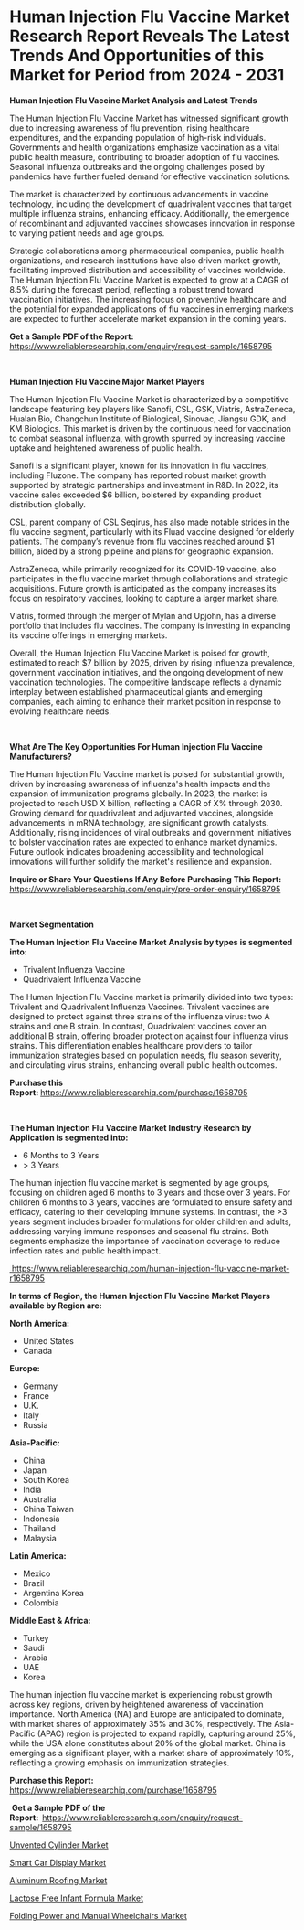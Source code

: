<p><h1>Human Injection Flu Vaccine Market Research Report Reveals The Latest Trends And Opportunities of this Market for Period from 2024 - 2031</h1></p><p><strong>Human Injection Flu Vaccine Market Analysis and Latest Trends</strong></p>
<p><p>The Human Injection Flu Vaccine Market has witnessed significant growth due to increasing awareness of flu prevention, rising healthcare expenditures, and the expanding population of high-risk individuals. Governments and health organizations emphasize vaccination as a vital public health measure, contributing to broader adoption of flu vaccines. Seasonal influenza outbreaks and the ongoing challenges posed by pandemics have further fueled demand for effective vaccination solutions.</p><p>The market is characterized by continuous advancements in vaccine technology, including the development of quadrivalent vaccines that target multiple influenza strains, enhancing efficacy. Additionally, the emergence of recombinant and adjuvanted vaccines showcases innovation in response to varying patient needs and age groups.</p><p>Strategic collaborations among pharmaceutical companies, public health organizations, and research institutions have also driven market growth, facilitating improved distribution and accessibility of vaccines worldwide. The Human Injection Flu Vaccine Market is expected to grow at a CAGR of 8.5% during the forecast period, reflecting a robust trend toward vaccination initiatives. The increasing focus on preventive healthcare and the potential for expanded applications of flu vaccines in emerging markets are expected to further accelerate market expansion in the coming years.</p></p>
<p><strong>Get a Sample PDF of the Report:&nbsp;</strong> <a href="https://www.reliableresearchiq.com/enquiry/request-sample/1658795?utm_campaign=1087&utm_medium=2&utm_source=Github&utm_content=ia&utm_term=28092024&utm_id=human-injection-flu-vaccine">https://www.reliableresearchiq.com/enquiry/request-sample/1658795</a></p>
<p>&nbsp;</p>
<p><strong>Human Injection Flu Vaccine Major Market Players</strong></p>
<p><p>The Human Injection Flu Vaccine Market is characterized by a competitive landscape featuring key players like Sanofi, CSL, GSK, Viatris, AstraZeneca, Hualan Bio, Changchun Institute of Biological, Sinovac, Jiangsu GDK, and KM Biologics. This market is driven by the continuous need for vaccination to combat seasonal influenza, with growth spurred by increasing vaccine uptake and heightened awareness of public health.</p><p>Sanofi is a significant player, known for its innovation in flu vaccines, including Fluzone. The company has reported robust market growth supported by strategic partnerships and investment in R&D. In 2022, its vaccine sales exceeded $6 billion, bolstered by expanding product distribution globally.</p><p>CSL, parent company of CSL Seqirus, has also made notable strides in the flu vaccine segment, particularly with its Fluad vaccine designed for elderly patients. The company’s revenue from flu vaccines reached around $1 billion, aided by a strong pipeline and plans for geographic expansion.</p><p>AstraZeneca, while primarily recognized for its COVID-19 vaccine, also participates in the flu vaccine market through collaborations and strategic acquisitions. Future growth is anticipated as the company increases its focus on respiratory vaccines, looking to capture a larger market share.</p><p>Viatris, formed through the merger of Mylan and Upjohn, has a diverse portfolio that includes flu vaccines. The company is investing in expanding its vaccine offerings in emerging markets.</p><p>Overall, the Human Injection Flu Vaccine Market is poised for growth, estimated to reach $7 billion by 2025, driven by rising influenza prevalence, government vaccination initiatives, and the ongoing development of new vaccination technologies. The competitive landscape reflects a dynamic interplay between established pharmaceutical giants and emerging companies, each aiming to enhance their market position in response to evolving healthcare needs.</p></p>
<p>&nbsp;</p>
<p><strong>What Are The Key Opportunities For Human Injection Flu Vaccine Manufacturers?</strong></p>
<p><p>The Human Injection Flu Vaccine market is poised for substantial growth, driven by increasing awareness of influenza's health impacts and the expansion of immunization programs globally. In 2023, the market is projected to reach USD X billion, reflecting a CAGR of X% through 2030. Growing demand for quadrivalent and adjuvanted vaccines, alongside advancements in mRNA technology, are significant growth catalysts. Additionally, rising incidences of viral outbreaks and government initiatives to bolster vaccination rates are expected to enhance market dynamics. Future outlook indicates broadening accessibility and technological innovations will further solidify the market's resilience and expansion.</p></p>
<p><strong>Inquire or Share Your Questions If Any Before Purchasing This Report:</strong> <a href="https://www.reliableresearchiq.com/enquiry/pre-order-enquiry/1658795?utm_campaign=1087&utm_medium=2&utm_source=Github&utm_content=ia&utm_term=28092024&utm_id=human-injection-flu-vaccine">https://www.reliableresearchiq.com/enquiry/pre-order-enquiry/1658795</a></p>
<p>&nbsp;</p>
<p><strong>Market Segmentation</strong></p>
<p><strong>The Human Injection Flu Vaccine Market Analysis by types is segmented into:</strong></p>
<p><ul><li>Trivalent Influenza Vaccine</li><li>Quadrivalent Influenza Vaccine</li></ul></p>
<p><p>The Human Injection Flu Vaccine market is primarily divided into two types: Trivalent and Quadrivalent Influenza Vaccines. Trivalent vaccines are designed to protect against three strains of the influenza virus: two A strains and one B strain. In contrast, Quadrivalent vaccines cover an additional B strain, offering broader protection against four influenza virus strains. This differentiation enables healthcare providers to tailor immunization strategies based on population needs, flu season severity, and circulating virus strains, enhancing overall public health outcomes.</p></p>
<p><strong>Purchase this Report:&nbsp;</strong><a href="https://www.reliableresearchiq.com/purchase/1658795?utm_campaign=1087&utm_medium=2&utm_source=Github&utm_content=ia&utm_term=28092024&utm_id=human-injection-flu-vaccine">https://www.reliableresearchiq.com/purchase/1658795</a></p>
<p>&nbsp;</p>
<p><strong>The Human Injection Flu Vaccine Market Industry Research by Application is segmented into:</strong></p>
<p><ul><li>6 Months to 3 Years</li><li>> 3 Years</li></ul></p>
<p><p>The human injection flu vaccine market is segmented by age groups, focusing on children aged 6 months to 3 years and those over 3 years. For children 6 months to 3 years, vaccines are formulated to ensure safety and efficacy, catering to their developing immune systems. In contrast, the >3 years segment includes broader formulations for older children and adults, addressing varying immune responses and seasonal flu strains. Both segments emphasize the importance of vaccination coverage to reduce infection rates and public health impact.</p></p>
<p><a href="https://www.reliableresearchiq.com/human-injection-flu-vaccine-market-r1658795?utm_campaign=1087&utm_medium=2&utm_source=Github&utm_content=ia&utm_term=28092024&utm_id=human-injection-flu-vaccine">&nbsp;https://www.reliableresearchiq.com/human-injection-flu-vaccine-market-r1658795</a></p>
<p><strong>In terms of Region, the Human Injection Flu Vaccine Market Players available by Region are:</strong></p>
<p>
    <p> <strong> North America: </strong>
        <ul>
            <li>United States</li>
            <li>Canada</li>
        </ul>
        </p> 
    <p> <strong> Europe: </strong>
        <ul>
            <li>Germany</li>
            <li>France</li>
            <li>U.K.</li>
            <li>Italy</li>
            <li>Russia</li>
        </ul>
        </p> 
    <p> <strong> Asia-Pacific: </strong>
        <ul>
            <li>China</li>
            <li>Japan</li>
            <li>South Korea</li>
            <li>India</li>
            <li>Australia</li>
            <li>China Taiwan</li>
            <li>Indonesia</li>
            <li>Thailand</li>
            <li>Malaysia</li>
        </ul>
        </p> 
    <p> <strong> Latin America: </strong>
        <ul>
            <li>Mexico</li>
            <li>Brazil</li>
            <li>Argentina Korea</li>
            <li>Colombia</li>
        </ul>
        </p> 
    <p> <strong> Middle East & Africa: </strong>
        <ul>
            <li>Turkey</li>
            <li>Saudi</li>
            <li>Arabia</li>
            <li>UAE</li>
            <li>Korea</li>
        </ul>
    </p>
    </p>
<p><p>The human injection flu vaccine market is experiencing robust growth across key regions, driven by heightened awareness of vaccination importance. North America (NA) and Europe are anticipated to dominate, with market shares of approximately 35% and 30%, respectively. The Asia-Pacific (APAC) region is projected to expand rapidly, capturing around 25%, while the USA alone constitutes about 20% of the global market. China is emerging as a significant player, with a market share of approximately 10%, reflecting a growing emphasis on immunization strategies.</p></p>
<p><strong>Purchase this Report: </strong><a href="https://www.reliableresearchiq.com/purchase/1658795?utm_campaign=1087&utm_medium=2&utm_source=Github&utm_content=ia&utm_term=28092024&utm_id=human-injection-flu-vaccine">https://www.reliableresearchiq.com/purchase/1658795</a></p>
<p>&nbsp;<strong>Get a Sample PDF of the Report:&nbsp;&nbsp;</strong><a href="https://www.reliableresearchiq.com/enquiry/request-sample/1658795?utm_campaign=1087&utm_medium=2&utm_source=Github&utm_content=ia&utm_term=28092024&utm_id=human-injection-flu-vaccine">https://www.reliableresearchiq.com/enquiry/request-sample/1658795</a></p>
<p><strong></strong></p>
<p><p><a href="https://issuu.com/reportprime-2/docs/unvented-cylinder-market-size-2030._a20dc51d8660d6?utm_campaign=1087&utm_medium=2&utm_source=Github&utm_content=ia&utm_term=28092024&utm_id=human-injection-flu-vaccine">Unvented Cylinder Market</a></p><p><a href="https://www.linkedin.com/pulse/what-growth-drivers-smart-car-display-market-comprehensive-5f7uc?trackingId=OZXTZ9TtR9C75ncVLagfKQ%3D%3D&utm_campaign=1087&utm_medium=2&utm_source=Github&utm_content=ia&utm_term=28092024&utm_id=human-injection-flu-vaccine">Smart Car Display Market</a></p><p><a href="https://issuu.com/reportprime-2/docs/aluminum-roofing-market-size-2030.p_d7b2f237375bd0?utm_campaign=1087&utm_medium=2&utm_source=Github&utm_content=ia&utm_term=28092024&utm_id=human-injection-flu-vaccine">Aluminum Roofing Market</a></p><p><a href="https://www.linkedin.com/pulse/lactose-free-infant-formula-market-report-product-type-uv68e?utm_campaign=1087&utm_medium=2&utm_source=Github&utm_content=ia&utm_term=28092024&utm_id=human-injection-flu-vaccine">Lactose Free Infant Formula Market</a></p><p><a href="https://github.com/abbiewimld/Market-Research-Report-List-1/blob/main/folding-power-and-manual-wheelchairs-market.md?utm_campaign=1087&utm_medium=2&utm_source=Github&utm_content=ia&utm_term=28092024&utm_id=human-injection-flu-vaccine">Folding Power and Manual Wheelchairs Market</a></p></p>